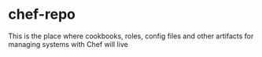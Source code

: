 chef-repo
=========

This is the place where cookbooks, roles, config files and other artifacts for managing systems with Chef will live
